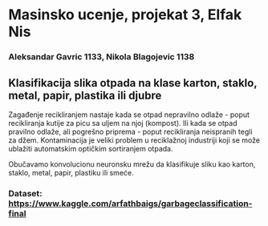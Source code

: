 # Masinsko ucenje, projekat 3, Elfak Nis
### Aleksandar Gavric 1133, Nikola Blagojevic 1138

## Klasifikacija slika otpada na klase karton, staklo, metal, papir, plastika ili djubre

Zagađenje recikliranjem nastaje kada se otpad nepravilno odlaže - poput recikliranja kutije za picu sa uljem na njoj (kompost). Ili kada se otpad pravilno odlaže, ali pogrešno priprema - poput recikliranja neispranih tegli za džem. Kontaminacija je veliki problem u reciklažnoj industriji koji se može ublažiti automatskim optičkim sortiranjem otpada.

Obučavamo konvolucionu neuronsku mrežu da klasifikuje sliku kao karton, staklo, metal, papir, plastiku ili smeće.

### Dataset: https://www.kaggle.com/arfathbaigs/garbageclassification-final 
